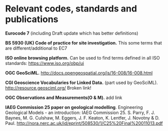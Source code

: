 # Relevant codes, standards and publications

**Eurocode 7** (including Draft update which has better definitions)

**BS 5930 (UK) Code of practice for site investigation.**
This some terms that are different/additional to EC7

**ISO online browsing platform.**
Can be used to find terms defined in all ISO standards:
https://www.iso.org/obp/ui

**OGC GeoSciML.**
http://docs.opengeospatial.org/is/16-008/16-008.html

**CGI Geoscience Vocabularies for Linked Data.** (part used by GeoSciML). http://resource.geosciml.org/  Broken link!

**OGC Observations and Measurements(O & M).**
add link

**IAEG Commission 25 paper on geological modelling**. Engineering Geological Models - an introduction: IAEG Commission 25. S. Parry, F. J. Baynes, M. G. Culshaw, M. Eggers, J. F. Keaton, K. Lentfer, J. Novotny & D. Paul.
http://nora.nerc.ac.uk/id/eprint/508530/1/C25%20Final%20011013.pdf
